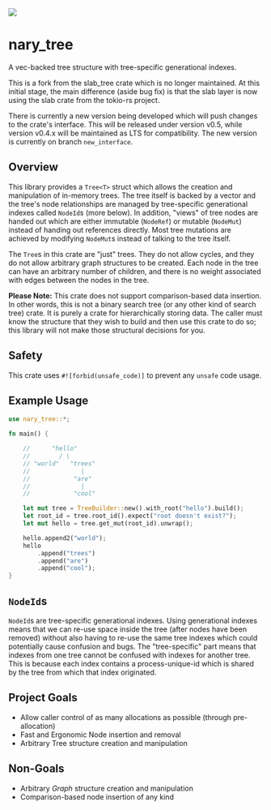 [![](https://tokei.rs/b1/github/osimarr/nary-tree)](https://github.com/osimarr/nary-tree)

# nary_tree

A vec-backed tree structure with tree-specific generational indexes.

This is a fork from the slab_tree crate which is no longer maintained.
At this initial stage, the main difference (aside bug fix) is that the slab layer is now using the
slab crate from the tokio-rs project.

There is currently a new version being developed which will push changes to the crate's interface.
This will be released under version v0.5, while version v0.4.x will be maintained as LTS for compatibility.
The new version is currently on branch `new_interface`.

## Overview

This library provides a `Tree<T>` struct which allows the creation and manipulation of in-memory trees.
The tree itself is backed by a vector and the tree's node relationships are managed by tree-specific
generational indexes called `NodeId`s (more below). In addition, "views" of tree nodes are handed out
which are either immutable (`NodeRef`) or mutable (`NodeMut`) instead of handing out references
directly. Most tree mutations are achieved by modifying `NodeMut`s instead of talking to the tree
itself.

The `Tree`s in this crate are "just" trees. They do not allow cycles, and they do not allow arbitrary
graph structures to be created. Each node in the tree can have an arbitrary number of children, and
there is no weight associated with edges between the nodes in the tree.

**Please Note:** This crate does not support comparison-based data insertion. In other words, this is
not a binary search tree (or any other kind of search tree) crate. It is purely a crate for hierarchically storing data.
The caller must know the structure that they wish to build and then use
this crate to do so; this library will not make those structural decisions for you.

## Safety
This crate uses `#![forbid(unsafe_code)]` to prevent any `unsafe` code usage.

## Example Usage
```rust
use nary_tree::*;

fn main() {

    //      "hello"
    //        / \
    // "world"   "trees"
    //              |
    //            "are"
    //              |
    //            "cool"

    let mut tree = TreeBuilder::new().with_root("hello").build();
    let root_id = tree.root_id().expect("root doesn't exist?");
    let mut hello = tree.get_mut(root_id).unwrap();

    hello.append2("world");
    hello
        .append("trees")
        .append("are")
        .append("cool");
}
```

## `NodeId`s
`NodeId`s are tree-specific generational indexes. Using generational indexes means that we can re-use
space inside the tree (after nodes have been removed) without also having to re-use the same tree
indexes which could potentially cause confusion and bugs. The "tree-specific" part means that indexes
from one tree cannot be confused with indexes for another tree. This is because each index contains a
process-unique-id which is shared by the tree from which that index originated.

## Project Goals
* Allow caller control of as many allocations as possible (through pre-allocation)
* Fast and Ergonomic Node insertion and removal
* Arbitrary Tree structure creation and manipulation

## Non-Goals
* Arbitrary _Graph_ structure creation and manipulation
* Comparison-based node insertion of any kind
